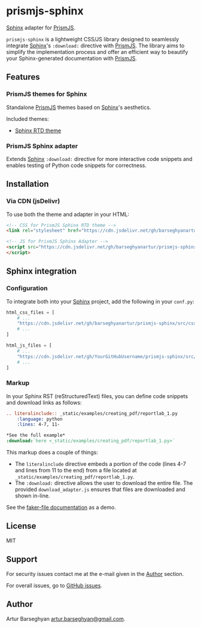 # prismjs-sphinx

[Sphinx]: https://github.com/sphinx-doc/sphinx "Sphinx"
[sphinx-rtd-theme]: https://github.com/readthedocs/sphinx_rtd_theme "sphinx-rtd-theme"
[PrismJS]: https://github.com/PrismJS/prism "PrismJS"
[GitHub issues]: https://github.com/barseghyanartur/prismjs-sphinx/issues "GitHub issues"
[faker-file documentation]: https://faker-file.readthedocs.io/en/latest/creating_pdf.html#building-pdfs-with-text-using-reportlab "faker-file documentation"

[Sphinx][Sphinx] adapter for [PrismJS][PrismJS].

``prismjs-sphinx`` is a lightweight CSS/JS library designed to seamlessly integrate 
[Sphinx][Sphinx]'s ``:download:`` directive with [PrismJS][PrismJS]. The library 
aims to simplify the implementation process and offer an efficient way to beautify 
your Sphinx-generated documentation with [PrismJS][PrismJS].

## Features

### PrismJS themes for Sphinx

Standalone [PrismJS][PrismJS] themes based on [Sphinx][Sphinx]'s aesthetics.

Included themes:

- [Sphinx RTD theme][sphinx-rtd-theme]

### PrismJS Sphinx adapter

Extends [Sphinx][Sphinx] ``:download:`` directive for more interactive code 
snippets and enables testing of Python code snippets for correctness.

## Installation

### Via CDN (jsDelivr)

To use both the theme and adapter in your HTML:

```html
<!-- CSS for PrismJS Sphinx RTD theme -->
<link rel="stylesheet" href="https://cdn.jsdelivr.net/gh/barseghyanartur/prismjs-sphinx/src/css/sphinx_rtd_theme.css">

<!-- JS for PrismJS Sphinx Adapter -->
<script src="https://cdn.jsdelivr.net/gh/barseghyanartur/prismjs-sphinx/src/js/download_adapter.js">
</script>
```

## Sphinx integration

### Configuration

To integrate both into your [Sphinx][Sphinx] project, add the following in 
your ``conf.py``:

```python
html_css_files = [
    # ...
    "https://cdn.jsdelivr.net/gh/barseghyanartur/prismjs-sphinx/src/css/sphinx_rtd_theme.css",
    # ...
]

html_js_files = [
    # ...
    "https://cdn.jsdelivr.net/gh/YourGitHubUsername/prismjs-sphinx/src/js/download_adapter.js",
    # ...
]
```

### Markup

In your Sphinx RST (reStructuredText) files, you can define code snippets and 
download links as follows:

```rst
.. literalinclude:: _static/examples/creating_pdf/reportlab_1.py
    :language: python
    :lines: 4-7, 11-

*See the full example*
:download:`here <_static/examples/creating_pdf/reportlab_1.py>`
```

This markup does a couple of things:

- The ``literalinclude`` directive embeds a portion of the code (lines 4-7 
  and lines from 11 to the end) from a file located 
  at ``_static/examples/creating_pdf/reportlab_1.py``.
- The ``:download:`` directive allows the user to download the entire file.
  The provided ``download_adapter.js`` ensures that files are downloaded and 
  shown in-line.

See the [faker-file documentation][faker-file documentation] as a demo.

## License

MIT

## Support
For security issues contact me at the e-mail given in the [Author](#Author) section.

For overall issues, go to [GitHub issues][GitHub issues].

## Author

Artur Barseghyan [artur.barseghyan@gmail.com](artur.barseghyan@gmail.com).
